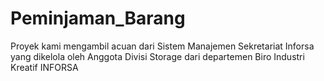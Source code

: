 # Peminjaman_Barang

Proyek kami mengambil acuan dari Sistem Manajemen Sekretariat Inforsa yang dikelola oleh Anggota Divisi Storage dari departemen Biro Industri Kreatif INFORSA
